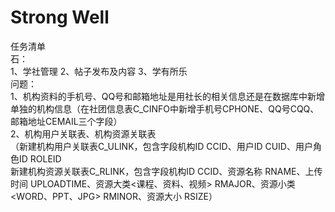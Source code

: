 # Strong Well
任务清单
<br/>
石：
<br/>
1、学社管理
2、帖子发布及内容
3、学有所乐
<br/>
问题：
<br/>
1、机构资料的手机号、QQ号和邮箱地址是用社长的相关信息还是在数据库中新增单独的机构信息（在社团信息表C_CINFO中新增手机号CPHONE、QQ号CQQ、邮箱地址CEMAIL三个字段）
<br/>
2、机构用户关联表、机构资源关联表
<br/>
（新建机构用户关联表C_ULINK，包含字段机构ID CCID、用户ID CUID、用户角色ID ROLEID
<BR/>
新建机构资源关联表C_RLINK，包含字段机构ID CCID、资源名称 RNAME、上传时间 UPLOADTIME、资源大类<课程、资料、视频> RMAJOR、资源小类<WORD、PPT、JPG> RMINOR、资源大小 RSIZE）